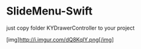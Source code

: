# SlideMenu-Swift
just copy folder KYDrawerController to your project


[img]http://i.imgur.com/dQ8KqIY.png[/img]
